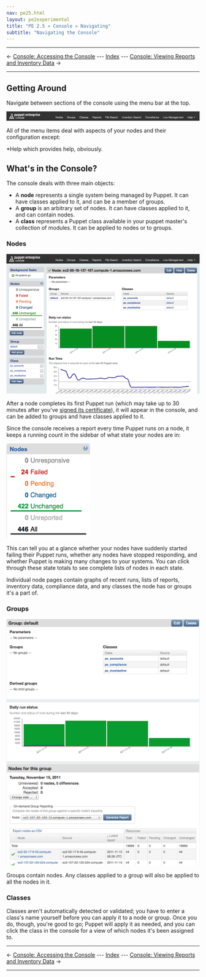 ```yaml
---
nav: pe25.html
layout: pe2experimental
title: "PE 2.5 » Console » Navigating"
subtitle: "Navigating the Console"
---
```


* * *

&larr; [Console: Accessing the Console](./console_accessing.html) --- [Index](./) --- [Console: Viewing Reports and Inventory Data](./console_reports.html) &rarr;

* * *



Getting Around
-----

Navigate between sections of the console using the menu bar at the top. 

![The navigation bar][nav_navbar]

All of the menu items deal with aspects of your nodes and their configuration except:

*Help which provides help, obviously.
<!-- *[your username] which provides access to your account information and, if you are an admin user, also provides access to user management tools. -->

What's in the Console?
-----

The console deals with three main objects:

- A **node** represents a single system being managed by Puppet. It can have classes applied to it, and can be a member of groups.
- A **group** is an arbitrary set of nodes. It can have classes applied to it, and can contain nodes.
- A **class** represents a Puppet class available in your puppet master's collection of modules. It can be applied to nodes or to groups. 

### Nodes

![A node page][nav_node]

After a node completes its first Puppet run (which may take up to 30 minutes after you've [signed its certificate][certsign]), it will appear in the console, and can be added to groups and have classes applied to it.

[certsign]: ./install_basic.html#signing-agent-certificates

Since the console receives a report every time Puppet runs on a node, it keeps a running count in the sidebar of what state your nodes are in:

![The node state display][nav_nodestatus]

This can tell you at a glance whether your nodes have suddenly started failing their Puppet runs, whether any nodes have stopped responding, and whether Puppet is making many changes to your systems. You can click through these state totals to see complete lists of nodes in each state. 

Individual node pages contain graphs of recent runs, lists of reports, inventory data, compliance data, and any classes the node has or groups it's a part of.

### Groups

![A group page][nav_group]

Groups contain nodes. Any classes applied to a group will also be applied to all the nodes in it. 

### Classes

Classes aren't automatically detected or validated; you have to enter a class's name yourself before you can apply it to a node or group. Once you do, though, you're good to go; Puppet will apply it as needed, and you can click the class in the console for a view of which nodes it's been assigned to. 

[nav_group]: ./images/console/nav_group.png
[nav_navbar]: ./images/console/nav_navbar.png
[nav_node]: ./images/console/nav_node.png
[nav_nodestatus]: ./images/console/nav_nodestatus.png

* * *

&larr; [Console: Accessing the Console](./console_accessing.html) --- [Index](./) --- [Console: Viewing Reports and Inventory Data](./console_reports.html) &rarr;

* * *

